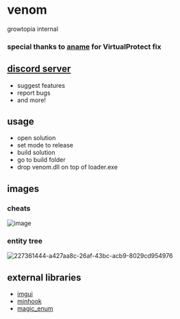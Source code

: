 # venom
growtopia internal

### special thanks to [aname](https://www.youtube.com/@aname0) for VirtualProtect fix

## [discord server](https://discord.gg/g2GghbRDKx)
* suggest features
* report bugs
* and more!

## usage
* open solution
* set mode to release
* build solution
* go to build folder
* drop venom.dll on top of loader.exe

## images
### cheats
![image](https://user-images.githubusercontent.com/73388513/227361703-46fbc6aa-9959-4c47-b29b-e23aa8e853f8.png)

### entity tree
![227361444-a427aa8c-26af-43bc-acb9-8029cd954976](https://user-images.githubusercontent.com/73388513/227368577-d1eb9c66-bbc6-4813-a81c-518ac99815ca.png)


## external libraries
* [imgui](https://github.com/ocornut/imgui)
* [minhook](https://github.com/TsudaKageyu/minhook)
* [magic_enum](https://github.com/Neargye/magic_enum)
